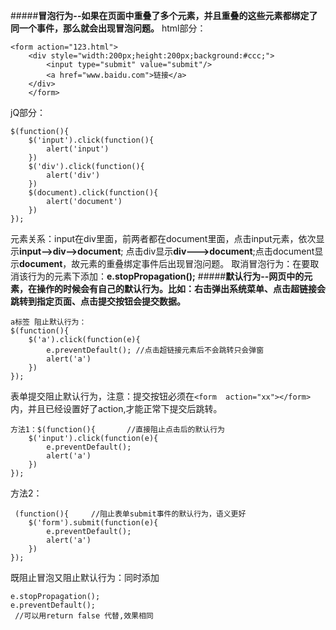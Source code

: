 #####**冒泡行为--如果在页面中重叠了多个元素，并且重叠的这些元素都绑定了同一个事件，那么就会出现冒泡问题。**
html部分：

```
<form action="123.html">
	<div style="width:200px;height:200px;background:#ccc;">
		<input type="submit" value="submit"/>
		<a href="www.baidu.com">链接</a>
	</div>
    </form>
```

jQ部分：

```
$(function(){
	$('input').click(function(){
		alert('input')
	})
	$('div').click(function(){
		alert('div')
	})
	$(document).click(function(){
		alert('document')
	})
});
```
元素关系：input在div里面，前两者都在document里面，点击input元素，依次显示**input-->div-->document**;  点击div显示**div--->document**;点击document显示**document**，故元素的重叠绑定事件后出现冒泡问题。
取消冒泡行为：在要取消该行为的元素下添加：**e.stopPropagation();**
#####**默认行为--网页中的元素，在操作的时候会有自己的默认行为。比如：右击弹出系统菜单、点击超链接会跳转到指定页面、点击提交按钮会提交数据。**

```
a标签 阻止默认行为：
$(function(){
	$('a').click(function(e){
        e.preventDefault(); //点击超链接元素后不会跳转只会弹窗
		alert('a')
	})
});
```

表单提交阻止默认行为，注意：提交按钮必须在`<form  action="xx"></form>`内，并且已经设置好了action,才能正常下提交后跳转。
```
方法1：$(function(){       //直接阻止点击后的默认行为                                              
	$('input').click(function(e){
        e.preventDefault();
		alert('a')
	})
});
```
方法2：
```
 (function(){     //阻止表单submit事件的默认行为，语义更好
	$('form').submit(function(e){
        e.preventDefault();
		alert('a')
	})
});
```
既阻止冒泡又阻止默认行为：同时添加 

```
e.stopPropagation();
e.preventDefault(); 
 //可以用return false 代替,效果相同
```


